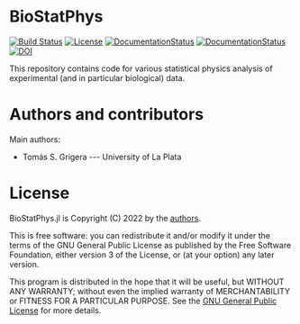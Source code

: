 # BioStatPhys

[![Build Status](https://github.com/tgrigera/BioStatPhys.jl/actions/workflows/CI.yml/badge.svg?branch=main)](https://github.com/tgrigera/BioStatPhys.jl/actions/workflows/CI.yml?query=branch%3Amain)
[![License](http://img.shields.io/badge/license-GPL3.0-brightgreen.svg?style=flat)](LICENSE)
[![DocumentationStatus](https://img.shields.io/badge/docs-v1.0-blue.svg?style=flat)](https://tgrigera.github.io/BioStatPhys.jl/v1.0)
[![DocumentationStatus](https://img.shields.io/badge/docs-latest-blue.svg?style=flat)](https://tgrigera.github.io/BioStatPhys.jl/dev)
[![DOI](https://zenodo.org/badge/547843658.svg)](https://zenodo.org/badge/latestdoi/547843658)

This repository contains code for various statistical  physics analysis of experimental (and in particular biological) data.


# Authors and contributors

Main authors:

 - Tomás S. Grigera --- University of La Plata

# License

BioStatPhys.jl is Copyright (C) 2022 by the [authors](#authors-and-contributors).

This is free software: you can redistribute it and/or modify it under
the terms of the GNU General Public License as published by the Free
Software Foundation, either version 3 of the License, or (at your
option) any later version.

This program is distributed in the hope that it will be useful, but
WITHOUT ANY WARRANTY; without even the implied warranty of
MERCHANTABILITY or FITNESS FOR A PARTICULAR PURPOSE.  See the [GNU
General Public License](./LICENSE) for more details.

